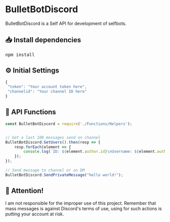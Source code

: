 # BulletBotDiscord

BulletBotDiscord is a Self API for development of selfbots.

<h2>📥 Install dependencies</h2>
<pre>
npm install
</pre>

<h2>⚙️ Initial Settings</h2>

```js
{
 "token": "Your account token here",
 "channelid": "Your channel ID here"
}
```

<h2>🚀 API Functions</h2>

```js
const BulletBotDiscord = require('./Functions/Helpers');


// Get a last 100 messages send on channel
BulletBotDiscord.GetUsers().then(resp => {
    resp.forEach(element => {
        console.log(`ID: ${element.author.id}\nUsername: ${element.author.username}\nMessage: ${element.content}\n\n`);
    });
});

// Send message to channel or on DM
BulletBotDiscord.SendPrivateMessage("hello world!");
```

<h2>📖 Attention!</h2>
I am not responsible for the improper use of this project. Remember that mass messages is against Discord's terms of use, using for such actions is putting your account at risk.

